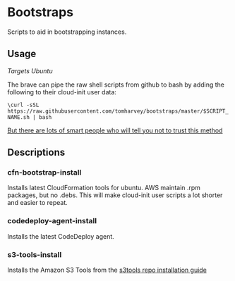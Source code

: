 # Bootstraps

Scripts to aid in bootstrapping instances.

## Usage
*Targets Ubuntu*

The brave can pipe the raw shell scripts from github to bash by adding the following to their cloud-init user data:

`\curl -sSL https://raw.githubusercontent.com/tomharvey/bootstraps/master/$SCRIPT_NAME.sh | bash`

[But there are lots of smart people who will tell you not to trust this method](https://jordaneldredge.com/blog/one-way-curl-pipe-sh-install-scripts-can-be-dangerous/)


## Descriptions

### cfn-bootstrap-install
Installs latest CloudFormation tools for ubuntu. AWS maintain .rpm packages, but no .debs. This will make cloud-init user scripts a lot shorter and easier to repeat.

### codedeploy-agent-install
Installs the latest CodeDeploy agent.

### s3-tools-install
Installs the Amazon S3 Tools from the [s3tools repo installation guide](http://s3tools.org/repositories#note-deb)
